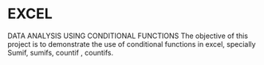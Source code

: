 # EXCEL
DATA ANALYSIS USING CONDITIONAL FUNCTIONS
The objective of this project is to demonstrate the use of conditional functions in excel, specially Sumif, sumifs, countif , countifs.
